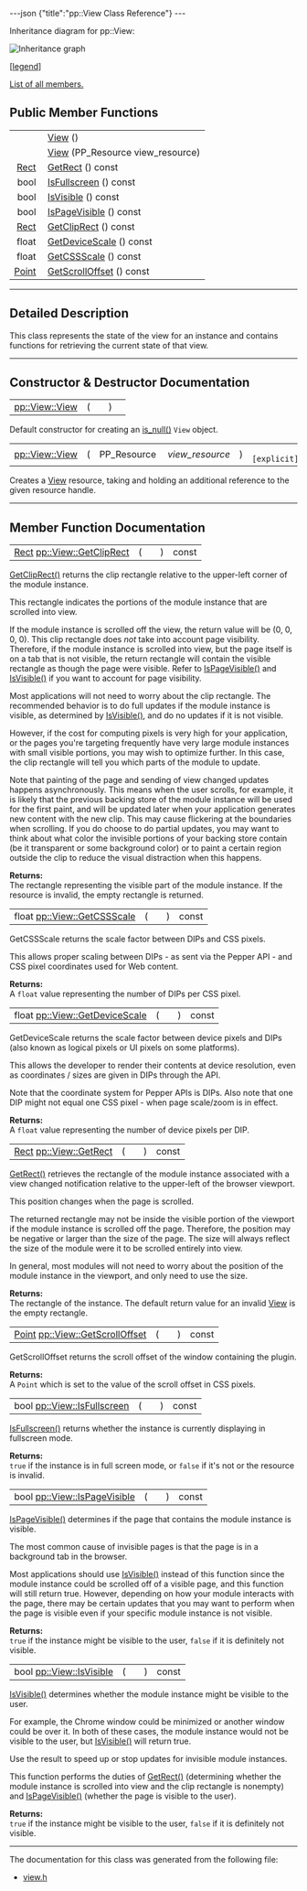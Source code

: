 ---json {"title":"pp::View Class Reference"} ---

Inheritance diagram for pp::View:

![Inheritance graph](/docs/native-client/pepper_beta/cpp/classpp_1_1_view__inherit__graph.png)

<span class="legend">\[[legend](/docs/native-client/pepper_beta/cpp/graph_legend/)\]</span>

[List of all members.](/docs/native-client/pepper_beta/cpp/classpp_1_1_view-members/)

Public Member Functions
-----------------------

<table><tbody><tr class="odd"><td style="text-align: right;"> </td><td><a href="/docs/native-client/pepper_beta/cpp/classpp_1_1_view#aebcd4ab8818a6e1dfe68e2c435823ad9" class="el">View</a> ()</td></tr><tr class="even"><td style="text-align: right;"> </td><td><a href="/docs/native-client/pepper_beta/cpp/classpp_1_1_view#a89cc79b6731f0e67d0821fe83b3e64fb" class="el">View</a> (PP_Resource view_resource)</td></tr><tr class="odd"><td style="text-align: right;"><a href="/docs/native-client/pepper_beta/cpp/classpp_1_1_rect/" class="el">Rect</a> </td><td><a href="/docs/native-client/pepper_beta/cpp/classpp_1_1_view#a37996c51fa6cc2dc25783461ecde0bb9" class="el">GetRect</a> () const</td></tr><tr class="even"><td style="text-align: right;">bool </td><td><a href="/docs/native-client/pepper_beta/cpp/classpp_1_1_view#a2ae3a19ade644199982a2d09c6dd5c11" class="el">IsFullscreen</a> () const</td></tr><tr class="odd"><td style="text-align: right;">bool </td><td><a href="/docs/native-client/pepper_beta/cpp/classpp_1_1_view#aff1f9900e594167a276a624e52e5ac4c" class="el">IsVisible</a> () const</td></tr><tr class="even"><td style="text-align: right;">bool </td><td><a href="/docs/native-client/pepper_beta/cpp/classpp_1_1_view#a30a0919ba5e4209ef52207375c5fc5f6" class="el">IsPageVisible</a> () const</td></tr><tr class="odd"><td style="text-align: right;"><a href="/docs/native-client/pepper_beta/cpp/classpp_1_1_rect/" class="el">Rect</a> </td><td><a href="/docs/native-client/pepper_beta/cpp/classpp_1_1_view#aff9a53367325d9138ab7d9cd39e40ce2" class="el">GetClipRect</a> () const</td></tr><tr class="even"><td style="text-align: right;">float </td><td><a href="/docs/native-client/pepper_beta/cpp/classpp_1_1_view#a52759c57da28a6c06a5da23d28519287" class="el">GetDeviceScale</a> () const</td></tr><tr class="odd"><td style="text-align: right;">float </td><td><a href="/docs/native-client/pepper_beta/cpp/classpp_1_1_view#a42d5b4ab4ffed3f020d3fd303a14a9dd" class="el">GetCSSScale</a> () const</td></tr><tr class="even"><td style="text-align: right;"><a href="/docs/native-client/pepper_beta/cpp/classpp_1_1_point/" class="el">Point</a> </td><td><a href="/docs/native-client/pepper_beta/cpp/classpp_1_1_view#abdad2f4e5b9b07376d590785c91ea356" class="el">GetScrollOffset</a> () const</td></tr></tbody></table>

------------------------------------------------------------------------

<span id="details" class="anchor" style="margin: 0;"></span>

Detailed Description
--------------------

This class represents the state of the view for an instance and contains functions for retrieving the current state of that view.

------------------------------------------------------------------------

Constructor & Destructor Documentation
--------------------------------------

<span id="aebcd4ab8818a6e1dfe68e2c435823ad9" class="anchor" style="margin: 0;"></span>

<table><tbody><tr class="odd"><td><a href="/docs/native-client/pepper_beta/cpp/classpp_1_1_view#aebcd4ab8818a6e1dfe68e2c435823ad9" class="el">pp::View::View</a></td><td>(</td><td></td><td>)</td><td></td></tr></tbody></table>

Default constructor for creating an <a href="/docs/native-client/pepper_beta/cpp/classpp_1_1_resource#a859068e34cdc2dc0b78754c255323aa9" class="el" title="This functions determines if this resource is invalid or uninitialized.">is_null()</a> `View` object.

<span id="a89cc79b6731f0e67d0821fe83b3e64fb" class="anchor" style="margin: 0;"></span>

<table><tbody><tr class="odd"><td><a href="/docs/native-client/pepper_beta/cpp/classpp_1_1_view#aebcd4ab8818a6e1dfe68e2c435823ad9" class="el">pp::View::View</a></td><td>(</td><td>PP_Resource </td><td><em>view_resource</em></td><td>)</td><td><code> [explicit]</code></td></tr></tbody></table>

Creates a <a href="/docs/native-client/pepper_beta/cpp/classpp_1_1_view/" class="el" title="This class represents the state of the view for an instance and contains functions for retrieving the...">View</a> resource, taking and holding an additional reference to the given resource handle.

------------------------------------------------------------------------

Member Function Documentation
-----------------------------

<span id="aff9a53367325d9138ab7d9cd39e40ce2" class="anchor" style="margin: 0;"></span>

<table><tbody><tr class="odd"><td><a href="/docs/native-client/pepper_beta/cpp/classpp_1_1_rect/" class="el">Rect</a> <a href="/docs/native-client/pepper_beta/cpp/classpp_1_1_view#aff9a53367325d9138ab7d9cd39e40ce2" class="el">pp::View::GetClipRect</a></td><td>(</td><td></td><td>)</td><td>const</td></tr></tbody></table>

<a href="/docs/native-client/pepper_beta/cpp/classpp_1_1_view#aff9a53367325d9138ab7d9cd39e40ce2" class="el" title="GetClipRect() returns the clip rectangle relative to the upper-left corner of the module instance...">GetClipRect()</a> returns the clip rectangle relative to the upper-left corner of the module instance.

This rectangle indicates the portions of the module instance that are scrolled into view.

If the module instance is scrolled off the view, the return value will be (0, 0, 0, 0). This clip rectangle does *not* take into account page visibility. Therefore, if the module instance is scrolled into view, but the page itself is on a tab that is not visible, the return rectangle will contain the visible rectangle as though the page were visible. Refer to <a href="/docs/native-client/pepper_beta/cpp/classpp_1_1_view#a30a0919ba5e4209ef52207375c5fc5f6" class="el" title="IsPageVisible() determines if the page that contains the module instance is visible.">IsPageVisible()</a> and <a href="/docs/native-client/pepper_beta/cpp/classpp_1_1_view#aff1f9900e594167a276a624e52e5ac4c" class="el" title="IsVisible() determines whether the module instance might be visible to the user.">IsVisible()</a> if you want to account for page visibility.

Most applications will not need to worry about the clip rectangle. The recommended behavior is to do full updates if the module instance is visible, as determined by <a href="/docs/native-client/pepper_beta/cpp/classpp_1_1_view#aff1f9900e594167a276a624e52e5ac4c" class="el" title="IsVisible() determines whether the module instance might be visible to the user.">IsVisible()</a>, and do no updates if it is not visible.

However, if the cost for computing pixels is very high for your application, or the pages you're targeting frequently have very large module instances with small visible portions, you may wish to optimize further. In this case, the clip rectangle will tell you which parts of the module to update.

Note that painting of the page and sending of view changed updates happens asynchronously. This means when the user scrolls, for example, it is likely that the previous backing store of the module instance will be used for the first paint, and will be updated later when your application generates new content with the new clip. This may cause flickering at the boundaries when scrolling. If you do choose to do partial updates, you may want to think about what color the invisible portions of your backing store contain (be it transparent or some background color) or to paint a certain region outside the clip to reduce the visual distraction when this happens.

**Returns:**  
The rectangle representing the visible part of the module instance. If the resource is invalid, the empty rectangle is returned.

<span id="a42d5b4ab4ffed3f020d3fd303a14a9dd" class="anchor" style="margin: 0;"></span>

<table><tbody><tr class="odd"><td>float <a href="/docs/native-client/pepper_beta/cpp/classpp_1_1_view#a42d5b4ab4ffed3f020d3fd303a14a9dd" class="el">pp::View::GetCSSScale</a></td><td>(</td><td></td><td>)</td><td>const</td></tr></tbody></table>

GetCSSScale returns the scale factor between DIPs and CSS pixels.

This allows proper scaling between DIPs - as sent via the Pepper API - and CSS pixel coordinates used for Web content.

**Returns:**  
A `float` value representing the number of DIPs per CSS pixel.

<span id="a52759c57da28a6c06a5da23d28519287" class="anchor" style="margin: 0;"></span>

<table><tbody><tr class="odd"><td>float <a href="/docs/native-client/pepper_beta/cpp/classpp_1_1_view#a52759c57da28a6c06a5da23d28519287" class="el">pp::View::GetDeviceScale</a></td><td>(</td><td></td><td>)</td><td>const</td></tr></tbody></table>

GetDeviceScale returns the scale factor between device pixels and DIPs (also known as logical pixels or UI pixels on some platforms).

This allows the developer to render their contents at device resolution, even as coordinates / sizes are given in DIPs through the API.

Note that the coordinate system for Pepper APIs is DIPs. Also note that one DIP might not equal one CSS pixel - when page scale/zoom is in effect.

**Returns:**  
A `float` value representing the number of device pixels per DIP.

<span id="a37996c51fa6cc2dc25783461ecde0bb9" class="anchor" style="margin: 0;"></span>

<table><tbody><tr class="odd"><td><a href="/docs/native-client/pepper_beta/cpp/classpp_1_1_rect/" class="el">Rect</a> <a href="/docs/native-client/pepper_beta/cpp/classpp_1_1_view#a37996c51fa6cc2dc25783461ecde0bb9" class="el">pp::View::GetRect</a></td><td>(</td><td></td><td>)</td><td>const</td></tr></tbody></table>

<a href="/docs/native-client/pepper_beta/cpp/classpp_1_1_view#a37996c51fa6cc2dc25783461ecde0bb9" class="el" title="GetRect() retrieves the rectangle of the module instance associated with a view changed notification ...">GetRect()</a> retrieves the rectangle of the module instance associated with a view changed notification relative to the upper-left of the browser viewport.

This position changes when the page is scrolled.

The returned rectangle may not be inside the visible portion of the viewport if the module instance is scrolled off the page. Therefore, the position may be negative or larger than the size of the page. The size will always reflect the size of the module were it to be scrolled entirely into view.

In general, most modules will not need to worry about the position of the module instance in the viewport, and only need to use the size.

**Returns:**  
The rectangle of the instance. The default return value for an invalid <a href="/docs/native-client/pepper_beta/cpp/classpp_1_1_view/" class="el" title="This class represents the state of the view for an instance and contains functions for retrieving the...">View</a> is the empty rectangle.

<span id="abdad2f4e5b9b07376d590785c91ea356" class="anchor" style="margin: 0;"></span>

<table><tbody><tr class="odd"><td><a href="/docs/native-client/pepper_beta/cpp/classpp_1_1_point/" class="el">Point</a> <a href="/docs/native-client/pepper_beta/cpp/classpp_1_1_view#abdad2f4e5b9b07376d590785c91ea356" class="el">pp::View::GetScrollOffset</a></td><td>(</td><td></td><td>)</td><td>const</td></tr></tbody></table>

GetScrollOffset returns the scroll offset of the window containing the plugin.

**Returns:**  
A `Point` which is set to the value of the scroll offset in CSS pixels.

<span id="a2ae3a19ade644199982a2d09c6dd5c11" class="anchor" style="margin: 0;"></span>

<table><tbody><tr class="odd"><td>bool <a href="/docs/native-client/pepper_beta/cpp/classpp_1_1_view#a2ae3a19ade644199982a2d09c6dd5c11" class="el">pp::View::IsFullscreen</a></td><td>(</td><td></td><td>)</td><td>const</td></tr></tbody></table>

<a href="/docs/native-client/pepper_beta/cpp/classpp_1_1_view#a2ae3a19ade644199982a2d09c6dd5c11" class="el" title="IsFullscreen() returns whether the instance is currently displaying in fullscreen mode...">IsFullscreen()</a> returns whether the instance is currently displaying in fullscreen mode.

**Returns:**  
`true` if the instance is in full screen mode, or `false` if it's not or the resource is invalid.

<span id="a30a0919ba5e4209ef52207375c5fc5f6" class="anchor" style="margin: 0;"></span>

<table><tbody><tr class="odd"><td>bool <a href="/docs/native-client/pepper_beta/cpp/classpp_1_1_view#a30a0919ba5e4209ef52207375c5fc5f6" class="el">pp::View::IsPageVisible</a></td><td>(</td><td></td><td>)</td><td>const</td></tr></tbody></table>

<a href="/docs/native-client/pepper_beta/cpp/classpp_1_1_view#a30a0919ba5e4209ef52207375c5fc5f6" class="el" title="IsPageVisible() determines if the page that contains the module instance is visible.">IsPageVisible()</a> determines if the page that contains the module instance is visible.

The most common cause of invisible pages is that the page is in a background tab in the browser.

Most applications should use <a href="/docs/native-client/pepper_beta/cpp/classpp_1_1_view#aff1f9900e594167a276a624e52e5ac4c" class="el" title="IsVisible() determines whether the module instance might be visible to the user.">IsVisible()</a> instead of this function since the module instance could be scrolled off of a visible page, and this function will still return true. However, depending on how your module interacts with the page, there may be certain updates that you may want to perform when the page is visible even if your specific module instance is not visible.

**Returns:**  
`true` if the instance might be visible to the user, `false` if it is definitely not visible.

<span id="aff1f9900e594167a276a624e52e5ac4c" class="anchor" style="margin: 0;"></span>

<table><tbody><tr class="odd"><td>bool <a href="/docs/native-client/pepper_beta/cpp/classpp_1_1_view#aff1f9900e594167a276a624e52e5ac4c" class="el">pp::View::IsVisible</a></td><td>(</td><td></td><td>)</td><td>const</td></tr></tbody></table>

<a href="/docs/native-client/pepper_beta/cpp/classpp_1_1_view#aff1f9900e594167a276a624e52e5ac4c" class="el" title="IsVisible() determines whether the module instance might be visible to the user.">IsVisible()</a> determines whether the module instance might be visible to the user.

For example, the Chrome window could be minimized or another window could be over it. In both of these cases, the module instance would not be visible to the user, but <a href="/docs/native-client/pepper_beta/cpp/classpp_1_1_view#aff1f9900e594167a276a624e52e5ac4c" class="el" title="IsVisible() determines whether the module instance might be visible to the user.">IsVisible()</a> will return true.

Use the result to speed up or stop updates for invisible module instances.

This function performs the duties of <a href="/docs/native-client/pepper_beta/cpp/classpp_1_1_view#a37996c51fa6cc2dc25783461ecde0bb9" class="el" title="GetRect() retrieves the rectangle of the module instance associated with a view changed notification ...">GetRect()</a> (determining whether the module instance is scrolled into view and the clip rectangle is nonempty) and <a href="/docs/native-client/pepper_beta/cpp/classpp_1_1_view#a30a0919ba5e4209ef52207375c5fc5f6" class="el" title="IsPageVisible() determines if the page that contains the module instance is visible.">IsPageVisible()</a> (whether the page is visible to the user).

**Returns:**  
`true` if the instance might be visible to the user, `false` if it is definitely not visible.

------------------------------------------------------------------------

The documentation for this class was generated from the following file:

-   <a href="/docs/native-client/pepper_beta/cpp/view_8h/" class="el">view.h</a>
